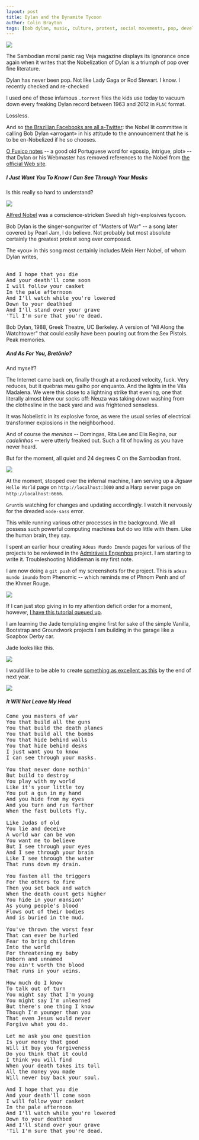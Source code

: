 ```yaml
---
layout: post
title: Dylan and the Dynamite Tycoon
author: Colin Brayton
tags: [bob dylan, music, culture, protest, social movements, pop, development, sambodia, stylesheets, jade, literature, hello world, infrastructure, utilities, internet service provider, ]
---
```


![](https://raw.githubusercontent.com/bretonio/bretonio.github.io/master/images/500pxdylannobelistasinglecolumn.png)

The Sambodian moral panic rag Veja magazine displays its ignorance once again when it writes that the Nobelization of Dylan is a triumph of pop over fine literature.

Dylan has never been pop. Not like Lady Gaga or Rod Stewart. I know. I recently checked and re-checked

I used one of those infamous `.torrent` files the kids use today to vacuum down every freaking Dylan record between 1963 and 2012 in `FLAC` format. 

Lossless. 	

And so [the Brazilian Facebooks are all a-Twitter](http://www.brasil247.com/pt/247/cultura/261752/Academia-critica-desprezo-de-Bob-Dylan-por-Nobel-%E2%80%98descort%C3%AAs-e-arrogante%E2%80%99.htm): the Nobel lit committee is calling Bob Dylan «arrogant» in his attitude to the announcement that he is to be en-Nobelized if he so chooses. 

[O Fuxico notes](http://www.ofuxico.com.br/noticias-sobre-famosos/bob-dylan-retira-mencao-ao-premio-nobel-de-literatura-de-seu-site-oficial/2016/10/22-277874.html) -- a good old Portuguese word for «gossip, intrigue, plot» -- that Dylan or his Webmaster has removed references to the Nobel from [the official Web site](http://bobdylan.com/).

##### I Just Want You To Know I Can See Through Your Masks

Is this really so hard to understand?

![](https://upload.wikimedia.org/wikipedia/commons/thumb/0/07/Alfred_Nobel3.jpg/220px-Alfred_Nobel3.jpg)

[Alfred Nobel](https://en.wikipedia.org/wiki/Alfred_Nobel) was a conscience-stricken Swedish high-explosives tycoon.

Bob Dylan is the singer-songwriter of "Masters of War" -- a song later covered by Pearl Jam, I do believe. Not probably but most absolute certainly the greatest protest song ever composed.

The «you» in this song most certainly includes Mein Herr Nobel, of whom Dylan writes, <br><br>
<pre>
And I hope that you die
And your death'll come soon
I will follow your casket
In the pale afternoon
And I'll watch while you're lowered
Down to your deathbed
And I'll stand over your grave
'Til I'm sure that you're dead.
</pre>

Bob Dylan, 1988, Greek Theatre, UC Berkeley. A version of "All Along the Watchtower" that could easily have been pouring out from the Sex Pistols. Peak memories.

##### And As For You, Bretônio?

And myself? 

The Internet came back on, finally though at a reduced velocity, fuck. Very reduces, but it quebras meu galho por enquanto. And the lights in the Vila Madalena. We were this close to a lightning strike that evening, one that literally almost blew our socks off: Neuza was taking down washing from the clothesline in the back yard and was frightened senseless. 

It was Nobelistic in its explosive force, as were the usual series of electrical transformer explosions in the neighborhood. 

And of course the *meninas* -- Domingas, Rita Lee and Elis Regina, our *cadelinhas* -- were utterly freaked out. Such a fit of howling as you have never heard.

But for the moment, all quiet and 24 degrees C on the Sambodian front.

![](https://raw.githubusercontent.com/bretonio/bretonio.github.io/201955b1aa9769d386ea6ff20247508717d67338/images/500pxharp-unido.png)


At the moment, stooped over the infernal machine, I am serving up a Jigsaw `Hello World` page on `http://localhost:3000` and a Harp server page on `http://localhost:6666`. 

`Grunt`is watching for changes and updating accordingly. I watch it nervously for the dreaded `node-sass` error.

This while running various other processes in the background. We all possess such powerful computing machines but do wo little with them. Like the human brain, they say.

I spent an earlier hour creating `Adeus Mundo Imundo` pages for various 	of the projects to be reviewed in the [Admiráveis Engenhos](http://admiraveis-engenhos.surge.sh/) project. I am starting to write it. Troubleshooting Middleman is my first note.

I am now doing a `git push` of my screenshots for the project. This is `adeus mundo imundo` from Phenomic -- which reminds me of Phnom Penh and of the Khmer Rouge.

![](https://raw.githubusercontent.com/bretonio/bretonio.github.io/201955b1aa9769d386ea6ff20247508717d67338/images/500pxholidayphenomic.png)

If I can just stop giving in to my attention deficit order for a moment, however, [I have this tutorial queued up](https://www.andreagrandi.it/2013/02/24/using-twitter-bootstrap-with-node-js-express-and-jade/). 

I am learning the Jade templating engine first for sake of the simple Vanilla, Bootstrap and Groundwork projects I am building in the garage like a Soapbox Derby car.

Jade looks like this.

![](https://raw.githubusercontent.com/bretonio/bretonio.github.io/201955b1aa9769d386ea6ff20247508717d67338/images/500px3oilerplateTuringJade.png)

I would like to be able to create [something as excellent as this](http://rriemann.github.io/middleman-blog-template-duocolor) by the end of next year. 

![](https://raw.githubusercontent.com/bretonio/bretonio.github.io/201955b1aa9769d386ea6ff20247508717d67338/images/500pxmartinsxlnttheme.png)

##### It Will Not Leave My Head

<pre>Come you masters of war
You that build all the guns
You that build the death planes
You that build all the bombs
You that hide behind walls
You that hide behind desks
I just want you to know
I can see through your masks.

You that never done nothin'
But build to destroy
You play with my world
Like it's your little toy
You put a gun in my hand
And you hide from my eyes
And you turn and run farther
When the fast bullets fly.

Like Judas of old
You lie and deceive
A world war can be won
You want me to believe
But I see through your eyes
And I see through your brain
Like I see through the water
That runs down my drain.

You fasten all the triggers
For the others to fire
Then you set back and watch
When the death count gets higher
You hide in your mansion'
As young people's blood
Flows out of their bodies
And is buried in the mud.

You've thrown the worst fear
That can ever be hurled
Fear to bring children
Into the world
For threatening my baby
Unborn and unnamed
You ain't worth the blood
That runs in your veins.

How much do I know
To talk out of turn
You might say that I'm young
You might say I'm unlearned
But there's one thing I know
Though I'm younger than you
That even Jesus would never
Forgive what you do.

Let me ask you one question
Is your money that good
Will it buy you forgiveness
Do you think that it could
I think you will find
When your death takes its toll
All the money you made
Will never buy back your soul.

And I hope that you die
And your death'll come soon
I will follow your casket
In the pale afternoon
And I'll watch while you're lowered
Down to your deathbed
And I'll stand over your grave
'Til I'm sure that you're dead.
</pre>
